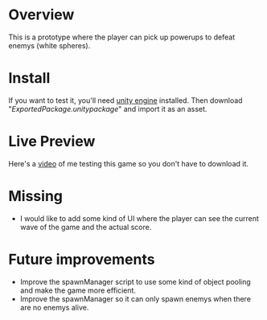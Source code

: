 # Overview
This is a prototype where the player can pick up powerups to defeat enemys (white spheres).

# Install
If you want to test it, you'll need [unity engine](https://unity.com/download) installed. Then download "*ExportedPackage.unitypackage*" and import it as an asset.

# Live Preview
Here's a [video](https://drive.google.com/file/d/1_VA6euaxAnsjJYD-DNetuCifTusxnpCd/view?usp=sharing) of me testing this game so you don't have to download it.

# Missing
- I would like to add some kind of UI where the player can see the current wave of the game and the actual score.

# Future improvements
- Improve the spawnManager script to use some kind of object pooling and make the game more efficient.
- Improve the spawnManager so it can only spawn enemys when there are no enemys alive.